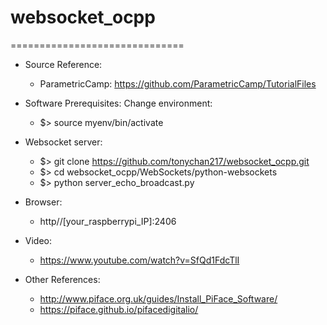 # websocket_ocpp
==============================
- Source Reference:
  * ParametricCamp: https://github.com/ParametricCamp/TutorialFiles

- Software Prerequisites:
   Change environment:
  * $> source myenv/bin/activate

- Websocket server:
  * $> git clone https://github.com/tonychan217/websocket_ocpp.git
  * $> cd websocket_ocpp/WebSockets/python-websockets
  * $> python server_echo_broadcast.py

- Browser: 
  * http//[your_raspberrypi_IP]:2406

- Video:
  * https://www.youtube.com/watch?v=SfQd1FdcTlI

- Other References:
  * http://www.piface.org.uk/guides/Install_PiFace_Software/
  * https://piface.github.io/pifacedigitalio/
